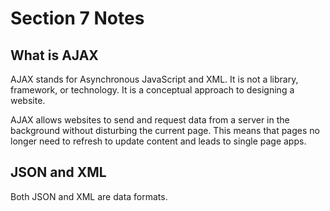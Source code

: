 # Section 7 Notes

## What is AJAX

AJAX stands for Asynchronous JavaScript and XML. It is not a library, framework, or technology. It is a conceptual approach to designing a website. 

AJAX allows websites to send and request data from a server in the background without disturbing the current page. This means that pages no longer need to refresh to update content and leads to single page apps.

## JSON and XML

Both JSON and XML are data formats. 